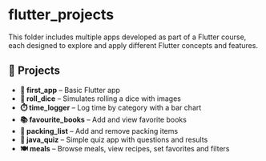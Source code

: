 # flutter_projects
This folder includes multiple apps developed as part of a Flutter course, each designed to explore and apply different Flutter concepts and features.

## 📂 Projects

- **🎲 first_app** – Basic Flutter app 
- **🎲 roll_dice** – Simulates rolling a dice with images  
- **⏱️ time_logger** – Log time by category with a bar chart  
- **📚 favourite_books** – Add and view favorite books  
- **🎒 packing_list** – Add and remove packing items  
- **📝 java_quiz** – Simple quiz app with questions and results  
- **🍽️ meals** – Browse meals, view recipes, set favorites and filters  
